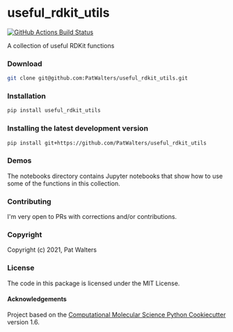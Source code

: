 useful_rdkit_utils
==============================
[//]: # (Badges)
[![GitHub Actions Build Status](https://github.com/PatWalters/useful_rdkit_utils/workflows/CI/badge.svg)](https://github.com/PatWalters/useful_rdkit_utils/actions?query=workflow%3ACI)


A collection of useful RDKit functions

### Download
```bash
git clone git@github.com:PatWalters/useful_rdkit_utils.git
```

### Installation
```bash
pip install useful_rdkit_utils
```

### Installing the latest development version
```bash
pip install git+https://github.com/PatWalters/useful_rdkit_utils
```

### Demos
The notebooks directory contains Jupyter notebooks that show how to use some of the functions in this collection.

### Contributing
I'm very open to PRs with corrections and/or contributions. 

### Copyright

Copyright (c) 2021, Pat Walters

### License

The code in this package is licensed under the MIT License.

#### Acknowledgements
 
Project based on the 
[Computational Molecular Science Python Cookiecutter](https://github.com/molssi/cookiecutter-cms) version 1.6.
